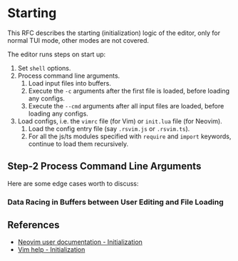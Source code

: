 # Starting

This RFC describes the starting (initialization) logic of the editor, only for normal TUI mode, other modes are not covered.

The editor runs steps on start up:

1. Set `shell` options.
2. Process command line arguments.
   1. Load input files into buffers.
   2. Execute the `-c` arguments after the first file is loaded, before loading any configs.
   3. Execute the `--cmd` arguments after all input files are loaded, before loading any configs.
3. Load configs, i.e. the `vimrc` file (for Vim) or `init.lua` file (for Neovim).
   1. Load the config entry file (say `.rsvim.js` or `.rsvim.ts`).
   2. For all the js/ts modules specified with `require` and `import` keywords, continue to load them recursively.

## Step-2 Process Command Line Arguments

Here are some edge cases worth to discuss:

### Data Racing in Buffers between User Editing and File Loading

## References

- [Neovim user documentation - Initialization](https://neovim.io/doc/user/starting.html#_initialization)
- [Vim help - Initialization](https://vimhelp.org/starting.txt.html#initialization)
